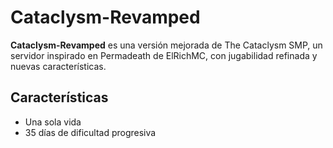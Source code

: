 # Cataclysm-Revamped

**Cataclysm-Revamped** es una versión mejorada de The Cataclysm SMP, un servidor inspirado en Permadeath de ElRichMC, con jugabilidad refinada y nuevas características.

## Características
- Una sola vida
- 35 días de dificultad progresiva
